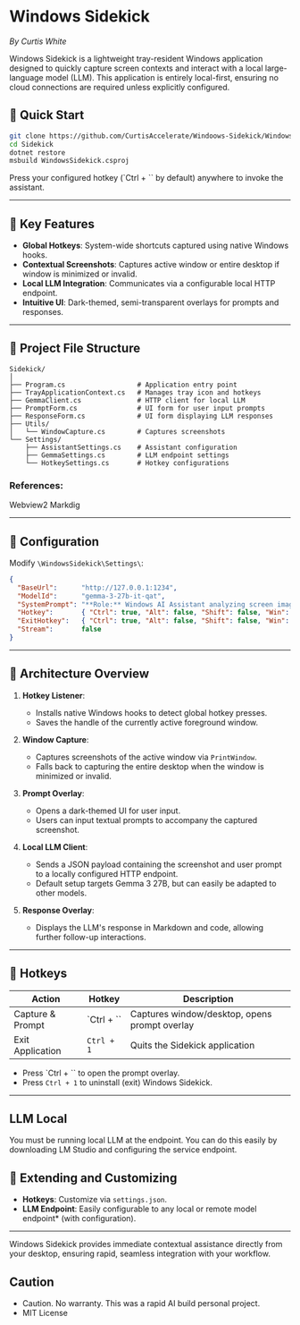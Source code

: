 # Windows Sidekick

*By Curtis White*

Windows Sidekick is a lightweight tray-resident Windows application designed to quickly capture screen contexts and interact with a local large-language model (LLM). This application is entirely local-first, ensuring no cloud connections are required unless explicitly configured.

## 🚀 Quick Start

```bash
git clone https://github.com/CurtisAccelerate/Windoows-Sidekick/Windows-Sidekick.git
cd Sidekick
dotnet restore
msbuild WindowsSidekick.csproj
```


Press your configured hotkey (`Ctrl + `` by default) anywhere to invoke the assistant.

---

## 📌 Key Features

- **Global Hotkeys**: System-wide shortcuts captured using native Windows hooks.
- **Contextual Screenshots**: Captures active window or entire desktop if window is minimized or invalid.
- **Local LLM Integration**: Communicates via a configurable local HTTP endpoint.
- **Intuitive UI**: Dark-themed, semi-transparent overlays for prompts and responses.

---

## 📁 Project File Structure

```
Sidekick/
│
├── Program.cs                  # Application entry point
├── TrayApplicationContext.cs   # Manages tray icon and hotkeys
├── GemmaClient.cs              # HTTP client for local LLM
├── PromptForm.cs               # UI form for user input prompts
├── ResponseForm.cs             # UI form displaying LLM responses
├── Utils/
│   └── WindowCapture.cs        # Captures screenshots
└── Settings/
    ├── AssistantSettings.cs    # Assistant configuration
    ├── GemmaSettings.cs        # LLM endpoint settings
    └── HotkeySettings.cs       # Hotkey configurations
```

### References:

Webview2
Markdig


---

## 🔧 Configuration

Modify `\WindowsSidekick\Settings\`:

```json
{
  "BaseUrl":      "http://127.0.0.1:1234",
  "ModelId":      "gemma-3-27b-it-qat",
  "SystemPrompt": "**Role:** Windows AI Assistant analyzing screen image & optional user text.\n**Instructions:**\n1. Carefully analyze image for context (app, state).\n2. If user text: Read carefully the ask and use the image context to help answer the question if relevant.\n3. If no text & image has errors: Explain error & suggest fix.\n\nProvide a helpful answer and then emit all commands/code/actions in a code block.\n**Requirement:** ALL commands/code/actions MUST be in ```markdown blocks```. BE CONCISE",
  "Hotkey":       { "Ctrl": true, "Alt": false, "Shift": false, "Win": false, "Key": "Oem3" },
  "ExitHotkey":   { "Ctrl": true, "Alt": false, "Shift": false, "Win": false, "Key": "D1" },
  "Stream":       false
}
```

---

## 📌 Architecture Overview

1. **Hotkey Listener**:

   - Installs native Windows hooks to detect global hotkey presses.
   - Saves the handle of the currently active foreground window.

2. **Window Capture**:

   - Captures screenshots of the active window via `PrintWindow`.
   - Falls back to capturing the entire desktop when the window is minimized or invalid.

3. **Prompt Overlay**:

   - Opens a dark-themed UI for user input.
   - Users can input textual prompts to accompany the captured screenshot.

4. **Local LLM Client**:

   - Sends a JSON payload containing the screenshot and user prompt to a locally configured HTTP endpoint.
   - Default setup targets Gemma 3 27B, but can easily be adapted to other models.

5. **Response Overlay**:

   - Displays the LLM's response in Markdown and code, allowing further follow-up interactions.

---

## 📢 Hotkeys

| Action           | Hotkey     | Description                                   |
| ---------------- | ---------- | --------------------------------------------- |
| Capture & Prompt | `Ctrl + `` | Captures window/desktop, opens prompt overlay |
| Exit Application | `Ctrl + 1` | Quits the Sidekick application                |

- Press `Ctrl + `` to open the prompt overlay.
- Press `Ctrl + 1` to uninstall (exit) Windows Sidekick.

---

## LLM Local

You must be running local LLM at the endpoint. You can do this easily by downloading LM Studio and configuring the service endpoint.

## 📌 Extending and Customizing

- **Hotkeys**: Customize via `settings.json`.
- **LLM Endpoint**: Easily configurable to any local or remote model endpoint* (with configuration).

---

Windows Sidekick provides immediate contextual assistance directly from your desktop, ensuring rapid, seamless integration with your workflow.

##  Caution
- Caution. No warranty. This was a rapid AI build personal project.
- MIT License
